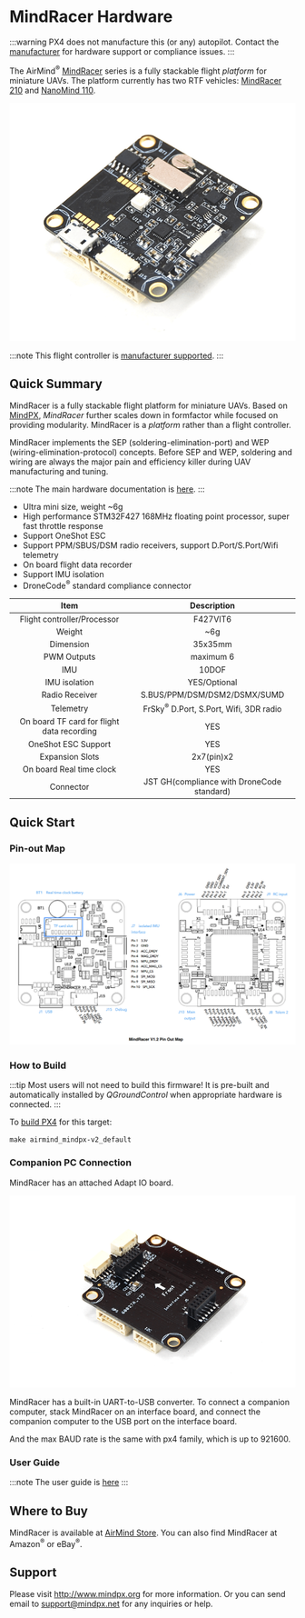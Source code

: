 # MindRacer Hardware

:::warning
PX4 does not manufacture this (or any) autopilot.
Contact the [manufacturer](http://mindpx.net) for hardware support or compliance issues.
:::

The AirMind<sup>&reg;</sup> [MindRacer](http://mindpx.net) series is a fully stackable flight _platform_ for miniature UAVs.
The platform currently has two RTF vehicles: [MindRacer 210](../complete_vehicles/mindracer210.md) and [NanoMind 110](../complete_vehicles/nanomind110.md).

![MindRacer](../../assets/hardware/hardware-mindracer.png)

:::note
This flight controller is [manufacturer supported](../flight_controller/autopilot_manufacturer_supported.md).
:::

## Quick Summary

MindRacer is a fully stackable flight platform for miniature UAVs.
Based on [MindPX](../flight_controller/mindpx.md), _MindRacer_ further scales down in formfactor while focused on providing modularity.
MindRacer is a _platform_ rather than a flight controller.

MindRacer implements the SEP (soldering-elimination-port) and WEP (wiring-elimination-protocol) concepts.
Before SEP and WEP, soldering and wiring are always the major pain and efficiency killer during UAV manufacturing and tuning.

:::note
The main hardware documentation is [here](http://mindpx.net/assets/accessories/mindracer_spec_v1.2.pdf).
:::

- Ultra mini size, weight ~6g
- High performance STM32F427 168MHz floating point processor, super fast throttle response
- Support OneShot ESC
- Support PPM/SBUS/DSM radio receivers, support D.Port/S.Port/Wifi telemetry
- On board flight data recorder
- Support IMU isolation
- DroneCode<sup>&reg;</sup> standard compliance connector

|                    Item                    |                      Description                      |
| :----------------------------------------: | :---------------------------------------------------: |
|        Flight controller/Processor         |                       F427VIT6                        |
|                   Weight                   |                          ~6g                          |
|                 Dimension                  |                        35x35mm                        |
|                PWM Outputs                 |                       maximum 6                       |
|                    IMU                     |                         10DOF                         |
|               IMU isolation                |                     YES/Optional                      |
|               Radio Receiver               |             S.BUS/PPM/DSM/DSM2/DSMX/SUMD              |
|                 Telemetry                  | FrSky<sup>&reg;</sup> D.Port, S.Port, Wifi, 3DR radio |
| On board TF card for flight data recording |                          YES                          |
|            OneShot ESC Support             |                          YES                          |
|              Expansion Slots               |                      2x7(pin)x2                       |
|          On board Real time clock          |                          YES                          |
|                 Connector                  |      JST GH(compliance with DroneCode standard)       |

## Quick Start

### Pin-out Map

![Mindracer pinout](../../assets/hardware/hardware-mindracer-pinout.png)

### How to Build

:::tip
Most users will not need to build this firmware!
It is pre-built and automatically installed by _QGroundControl_ when appropriate hardware is connected.
:::

To [build PX4](../dev_setup/building_px4.md) for this target:

```
make airmind_mindpx-v2_default
```

### Companion PC Connection

MindRacer has an attached Adapt IO board.

![Attached Adapt IO board](../../assets/hardware/hardware-mindracer-conn.png)

MindRacer has a built-in UART-to-USB converter.
To connect a companion computer, stack MindRacer on an interface board, and connect the companion computer to the USB port on the interface board.

And the max BAUD rate is the same with px4 family, which is up to 921600.

### User Guide

:::note
The user guide is [here](http://mindpx.net/assets/accessories/mindracer_user_guide_v1.2.pdf)
:::

## Where to Buy

MindRacer is available at [AirMind Store](http://drupal.xitronet.com/?q=catalog).
You can also find MindRacer at Amazon<sup>&reg;</sup> or eBay<sup>&reg;</sup>.

## Support

Please visit http://www.mindpx.org for more information.
Or you can send email to [support@mindpx.net](mailto::support@mindpx.net) for any inquiries or help.
